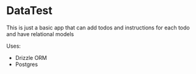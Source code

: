 # DataTest

This is just a basic app that can add todos and instructions for each todo and have relational models

Uses:
 - Drizzle ORM
 - Postgres